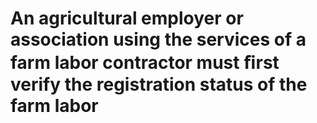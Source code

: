 # An agricultural employer or association using the services of a farm labor contractor must ﬁrst verify the registration status of the farm labor